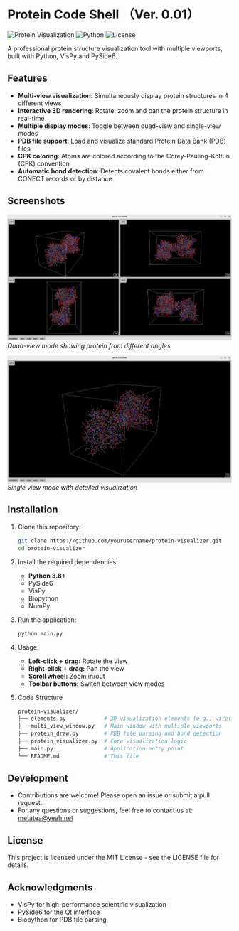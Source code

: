 # Protein Code Shell （Ver. 0.01）

![Protein Visualization](https://img.shields.io/badge/visualization-protein-blue)
![Python](https://img.shields.io/badge/python-3.8%2B-blue)
![License](https://img.shields.io/badge/license-MIT-green)

A professional protein structure visualization tool with multiple viewports, built with Python, VisPy and PySide6.

## Features

- **Multi-view visualization**: Simultaneously display protein structures in 4 different views
- **Interactive 3D rendering**: Rotate, zoom and pan the protein structure in real-time
- **Multiple display modes**: Toggle between quad-view and single-view modes
- **PDB file support**: Load and visualize standard Protein Data Bank (PDB) files
- **CPK coloring**: Atoms are colored according to the Corey-Pauling-Koltun (CPK) convention
- **Automatic bond detection**: Detects covalent bonds either from CONECT records or by distance

## Screenshots

![Quad View Mode](screenshots/quad_view.png)
*Quad-view mode showing protein from different angles*

![Single View Mode](screenshots/single_view.png)
*Single view mode with detailed visualization*

## Installation

1. Clone this repository:
   ```bash
   git clone https://github.com/yourusername/protein-visualizer.git
   cd protein-visualizer
2. Install the required dependencies:
    - **Python 3.8+**
    - PySide6
    - VisPy
    - Biopython
    - NumPy
3. Run the application:
    ```BASH
    python main.py
4. Usage:
    - **Left-click + drag:** Rotate the view
    - **Right-click + drag:** Pan the view
    - **Scroll wheel:** Zoom in/out
    - **Toolbar buttons:** Switch between view modes

5. Code Structure
    ```bash
    protein-visualizer/
    ├── elements.py            # 3D visualization elements (e.g., wireframe cube)
    ├── multi_view_window.py   # Main window with multiple viewports
    ├── protein_draw.py        # PDB file parsing and bond detection
    ├── protein_visualizer.py  # Core visualization logic
    ├── main.py                # Application entry point
    └── README.md              # This file

## Development
- Contributions are welcome! Please open an issue or submit a pull request. 
 - For any questions or suggestions, feel free to contact us at: metatea@yeah.net

## License
This project is licensed under the MIT License - see the LICENSE file for details.

## Acknowledgments
- VisPy for high-performance scientific visualization
- PySide6 for the Qt interface
- Biopython for PDB file parsing



